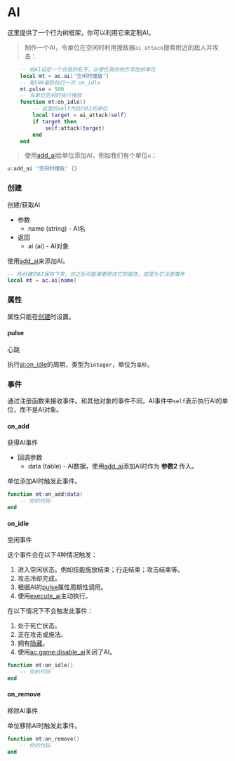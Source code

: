 # AI
这里提供了一个行为树框架，你可以利用它来定制AI。

> 制作一个AI，令单位在空闲时利用搜敌器`ai_attack`搜索附近的敌人并攻击：

```lua
    -- 给AI设定一个合适的名字，以便在其他地方添加给单位
    local mt = ac.ai['空闲时搜敌']
    -- 每500毫秒执行一次 on_idle
    mt.pulse = 500
    -- 当单位空闲时执行搜敌
    function mt:on_idle()
        -- 这里的self为执行AI的单位
        local target = ai_attack(self)
        if target then
            self:attack(target)
        end
    end
```

> 使用[add_ai]给单位添加AI，例如我们有个单位`u`：

```lua
u:add_ai '空闲时搜敌' {}
```

### 创建
创建/获取AI
* 参数
    * name (string) - AI名
* 返回
    * ai (ai) - AI对象

使用[add_ai]来添加AI。

```lua
-- 将创建的AI保存下来，你之后可能需要修改它的属性，或是为它注册事件
local mt = ac.ai[name]
```

### 属性
属性只能在[创建]时设置。

#### pulse
心跳

执行[ai:on_idle]的周期，类型为`integer`，单位为`毫秒`。

### 事件
通过注册函数来接收事件。和其他对象的事件不同，AI事件中`self`表示执行AI的单位，而不是AI对象。

#### on_add
获得AI事件

* 回调参数
    * data (table) - AI数据，使用[add_ai]添加AI时作为 **参数2** 传入。

单位添加AI时触发此事件。

```lua
function mt:on_add(data)
    -- 你的代码
end
```

#### on_idle
空闲事件

这个事件会在以下4种情况触发：
1. 进入空闲状态。例如技能施放结束；行走结束；攻击结束等。
2. 攻击冷却完成。
3. 根据AI的[pulse]属性周期性调用。
4. 使用[execute_ai]主动执行。

在以下情况下不会触发此事件：
1. 处于死亡状态。
2. 正在攻击或施法。
3. 拥有[隐藏]。
4. 使用[ac.game:disable_ai]关闭了AI。

```lua
function mt:on_idle()
    -- 你的代码
end
```

#### on_remove
移除AI事件

单位移除AI时触发此事件。

```lua
function mt:on_remove()
    -- 你的代码
end
```

[pulse]: /ac/api/ai?id=pulse
[隐藏]: /ac/unit/restriction?id=隐藏
[ac.game:disable_ai]: /ac/api/game?id=disable_ai
[add_ai]: /ac/api/unit?id=add_ai
[ai:on_idle]: /ac/api/ai?id=on_idle
[创建]: /ac/api/ai?id=pulse
[execute_ai]: /ac/api/unit?id=execute_ai
